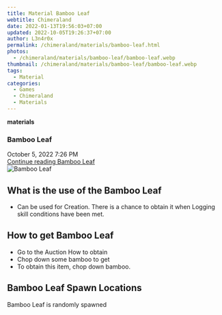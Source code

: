```yaml
---
title: Material Bamboo Leaf
webtitle: Chimeraland
date: 2022-01-13T19:56:03+07:00
updated: 2022-10-05T19:26:37+07:00
author: L3n4r0x
permalink: /chimeraland/materials/bamboo-leaf.html
photos:
  - /chimeraland/materials/bamboo-leaf/bamboo-leaf.webp
thumbnail: /chimeraland/materials/bamboo-leaf/bamboo-leaf.webp
tags:
  - Material
categories:
  - Games
  - Chimeraland
  - Materials
---
```


<section id="bootstrap-wrapper">
  <link
    rel="stylesheet"
    href="https://cdn.statically.io/gh/dimaslanjaka/Web-Manajemen/40ac3225/css/bootstrap-4.5-wrapper.css"
  />
  <div
    class="row g-0 border rounded overflow-hidden flex-md-row mb-4 shadow-sm position-relative"
  >
    <div class="col p-4 d-flex flex-column position-static">
      <strong class="d-inline-block mb-2 text-success">materials</strong>
      <h3 class="mb-0">Bamboo Leaf</h3>
      <div class="mb-1 text-muted">October 5, 2022 7:26 PM</div>
      <a
        href="/chimeraland/materials/bamboo-leaf.html"
        class="stretched-link d-none"
        >Continue reading Bamboo Leaf</a
      >
    </div>
    <div class="col-auto d-none d-lg-block">
      <img
        src="/chimeraland/materials/bamboo-leaf/bamboo-leaf.webp"
        alt="Bamboo Leaf"
      />
    </div>
  </div>
  <div class="row">
    <div class="col-lg-6 col-12 mb-2">
      <div class="card">
        <div class="card-body">
          <h2 class="card-title">What is the use of the Bamboo Leaf</h2>
          <div class="card-text">
            <ul>
              <li>
                Can be used for Creation. There is a chance to obtain it when
                Logging skill conditions have been met.
              </li>
            </ul>
          </div>
        </div>
      </div>
    </div>
    <div class="col-lg-6 col-12 mb-2">
      <div class="card">
        <div class="card-body">
          <h2 class="card-title">How to get Bamboo Leaf</h2>
          <div class="card-text">
            <ul>
              <li>Go to the Auction How to obtain</li>
              <li>Chop down some bamboo to get</li>
              <li>To obtain this item, chop down bamboo.</li>
            </ul>
          </div>
        </div>
      </div>
    </div>
    <div class="col-12 mb-2">
      <h2>Bamboo Leaf Spawn Locations</h2>
      <p>Bamboo Leaf is randomly spawned</p>
    </div>
  </div>
</section>